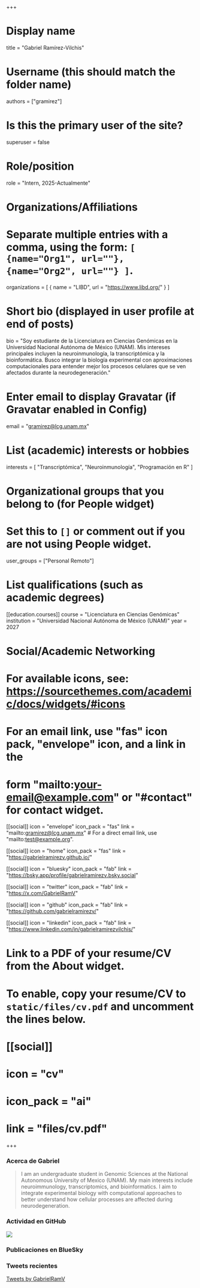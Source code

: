 +++
# Display name
title = "Gabriel Ramírez-Vilchis"

# Username (this should match the folder name)
authors = ["gramirez"]

# Is this the primary user of the site?
superuser = false

# Role/position
role = "Intern, 2025-Actualmente"

# Organizations/Affiliations
#   Separate multiple entries with a comma, using the form: `[ {name="Org1", url=""}, {name="Org2", url=""} ]`.
organizations = [ { name = "LIBD", url = "https://www.libd.org/" } ]

# Short bio (displayed in user profile at end of posts)
bio = "Soy estudiante de la Licenciatura en Ciencias Genómicas en la Universidad Nacional Autónoma de México (UNAM). Mis intereses principales incluyen la neuroinmunología, la transcriptómica y la bioinformática. Busco integrar la biología experimental con aproximaciones computacionales para entender mejor los procesos celulares que se ven afectados durante la neurodegeneración."

# Enter email to display Gravatar (if Gravatar enabled in Config)
email = "gramirez@lcg.unam.mx"

# List (academic) interests or hobbies
interests = [
  "Transcriptómica",
  "Neuroinmunología",
  "Programación en R"
]

# Organizational groups that you belong to (for People widget)
#   Set this to `[]` or comment out if you are not using People widget.
user_groups = ["Personal Remoto"]

# List qualifications (such as academic degrees)
[[education.courses]]
  course = "Licenciatura en Ciencias Genómicas"
  institution = "Universidad Nacional Autónoma de México (UNAM)"
  year = 2027
  
# Social/Academic Networking
# For available icons, see: https://sourcethemes.com/academic/docs/widgets/#icons
#   For an email link, use "fas" icon pack, "envelope" icon, and a link in the
#   form "mailto:your-email@example.com" or "#contact" for contact widget.

[[social]]
  icon = "envelope"
  icon_pack = "fas"
  link = "mailto:gramirez@lcg.unam.mx"  # For a direct email link, use "mailto:test@example.org".
  
[[social]]
  icon = "home"
  icon_pack = "fas"
  link = "https://gabrielramirezv.github.io/"

[[social]]
  icon = "bluesky"
  icon_pack = "fab"
  link = "https://bsky.app/profile/gabrielramirezv.bsky.social"

[[social]]
  icon = "twitter"
  icon_pack = "fab"
  link = "https://x.com/GabrielRamV"

[[social]]
  icon = "github"
  icon_pack = "fab"
  link = "https://github.com/gabrielramirezv/"
  
[[social]]
    icon = "linkedin"
    icon_pack = "fab"
    link = "https://www.linkedin.com/in/gabrielramirezvilchis/" 

# Link to a PDF of your resume/CV from the About widget.
# To enable, copy your resume/CV to `static/files/cv.pdf` and uncomment the lines below.
# [[social]]
#   icon = "cv"
#   icon_pack = "ai"
#   link = "files/cv.pdf"

+++

### Acerca de Gabriel  

> I am an undergraduate student in Genomic Sciences at the National Autonomous University of Mexico (UNAM). My main interests include neuroimmunology, transcriptomics, and bioinformatics. I aim to integrate experimental biology with computational approaches to better understand how cellular processes are affected during neurodegeneration.  


### Actividad en GitHub  

![](http://ghchart.rshah.org/DA2536/gabrielramirezv.svg) 


### Publicaciones en BlueSky  

<script src="https://cdn.jsdelivr.net/npm/bsky-embed/dist/bsky-embed.es.js" async></script>
<bsky-embed username="gabrielramirezv.bsky.social" mode="" limit="2">
</bsky-embed>  


### Tweets recientes  

<a class="twitter-timeline" data-tweet-limit="2" href="https://twitter.com/GabrielRamV?ref_src=twsrc%5Etfw">Tweets by GabrielRamV</a> 
<script async src="https://platform.twitter.com/widgets.js" charset="utf-8"></script>  </bsky-embed>  
